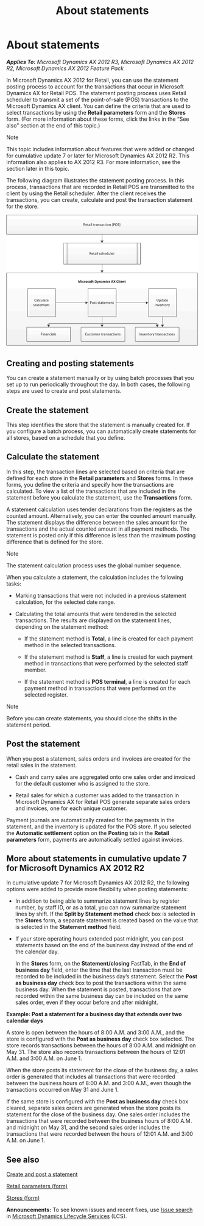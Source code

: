 ﻿---
title: About statements
TOCTitle: About statements
ms:assetid: c83d5d89-d8b2-4624-9f88-1f20f7d67378
ms:mtpsurl: https://technet.microsoft.com/en-us/library/Hh597240(v=AX.60)
ms:contentKeyID: 39519316
ms.date: 05/02/2014
mtps_version: v=AX.60
f1_keywords:
- statement
- retail statements
- statements process
---

# About statements 


_**Applies To:** Microsoft Dynamics AX 2012 R3, Microsoft Dynamics AX 2012 R2, Microsoft Dynamics AX 2012 Feature Pack_

In Microsoft Dynamics AX 2012 for Retail, you can use the statement posting process to account for the transactions that occur in Microsoft Dynamics AX for Retail POS. The statement posting process uses Retail scheduler to transmit a set of the point-of-sale (POS) transactions to the Microsoft Dynamics AX client. You can define the criteria that are used to select transactions by using the **Retail parameters** form and the **Stores** form. (For more information about these forms, click the links in the “See also” section at the end of this topic.)


> [!NOTE]
> <P>This topic includes information about features that were added or changed for cumulative update 7 or later for Microsoft Dynamics AX 2012 R2. This information also applies to AX 2012 R3. For more information, see the section later in this topic.</P>



The following diagram illustrates the statement posting process. In this process, transactions that are recorded in Retail POS are transmitted to the client by using the Retail scheduler. After the client receives the transactions, you can create, calculate and post the transaction statement for the store.

![Retail statement posting process](images/Hh597240.RetailStatements_process(AX.60).gif "Retail statement posting process")

## Creating and posting statements

You can create a statement manually or by using batch processes that you set up to run periodically throughout the day. In both cases, the following steps are used to create and post statements.

## Create the statement

This step identifies the store that the statement is manually created for. If you configure a batch process, you can automatically create statements for all stores, based on a schedule that you define.

## Calculate the statement

In this step, the transaction lines are selected based on criteria that are defined for each store in the **Retail parameters** and **Stores** forms. In these forms, you define the criteria and specify how the transactions are calculated. To view a list of the transactions that are included in the statement before you calculate the statement, use the **Transactions** form.

A statement calculation uses tender declarations from the registers as the counted amount. Alternatively, you can enter the counted amount manually. The statement displays the difference between the sales amount for the transactions and the actual counted amount in all payment methods. The statement is posted only if this difference is less than the maximum posting difference that is defined for the store.


> [!NOTE]
> <P>The statement calculation process uses the global number sequence.</P>



When you calculate a statement, the calculation includes the following tasks:

  - Marking transactions that were not included in a previous statement calculation, for the selected date range.

  - Calculating the total amounts that were tendered in the selected transactions. The results are displayed on the statement lines, depending on the statement method:
    
      - If the statement method is **Total**, a line is created for each payment method in the selected transactions.
    
      - If the statement method is **Staff**, a line is created for each payment method in transactions that were performed by the selected staff member.
    
      - If the statement method is **POS terminal**, a line is created for each payment method in transactions that were performed on the selected register.


> [!NOTE]
> <P>Before you can create statements, you should close the shifts in the statement period.</P>



## Post the statement

When you post a statement, sales orders and invoices are created for the retail sales in the statement.

  - Cash and carry sales are aggregated onto one sales order and invoiced for the default customer who is assigned to the store.

  - Retail sales for which a customer was added to the transaction in Microsoft Dynamics AX for Retail POS generate separate sales orders and invoices, one for each unique customer.

Payment journals are automatically created for the payments in the statement, and the inventory is updated for the POS store. If you selected the **Automatic settlement** option on the **Posting** tab in the **Retail parameters** form, payments are automatically settled against invoices.

## More about statements in cumulative update 7 for Microsoft Dynamics AX 2012 R2

In cumulative update 7 for Microsoft Dynamics AX 2012 R2, the following options were added to provide more flexibility when posting statements:

  - In addition to being able to summarize statement lines by register number, by staff ID, or as a total, you can now summarize statement lines by shift. If the **Split by Statement method** check box is selected in the **Stores** form, a separate statement is created based on the value that is selected in the **Statement method** field.

  - If your store operating hours extended past midnight, you can post statements based on the end of the business day instead of the end of the calendar day.
    
    In the **Stores** form, on the **Statement/closing** FastTab, in the **End of business day** field, enter the time that the last transaction must be recorded to be included in the business day’s statement. Select the **Post as business day** check box to post the transactions within the same business day. When the statement is posted, transactions that are recorded within the same business day can be included on the same sales order, even if they occur before and after midnight.

**Example: Post a statement for a business day that extends over two calendar days**

A store is open between the hours of 8:00 A.M. and 3:00 A.M., and the store is configured with the **Post as business day** check box selected. The store records transactions between the hours of 8:00 A.M. and midnight on May 31. The store also records transactions between the hours of 12:01 A.M. and 3:00 A.M. on June 1.

When the store posts its statement for the close of the business day, a sales order is generated that includes all transactions that were recorded between the business hours of 8:00 A.M. and 3:00 A.M., even though the transactions occurred on May 31 and June 1.

If the same store is configured with the **Post as business day** check box cleared, separate sales orders are generated when the store posts its statement for the close of the business day. One sales order includes the transactions that were recorded between the business hours of 8:00 A.M. and midnight on May 31, and the second sales order includes the transactions that were recorded between the hours of 12:01 A.M. and 3:00 A.M. on June 1.

## See also

[Create and post a statement](create-and-post-a-statement.md)

[Retail parameters (form)](https://technet.microsoft.com/en-us/library/hh597194\(v=ax.60\))

[Stores (form)](https://technet.microsoft.com/en-us/library/hh580646\(v=ax.60\))

  
**Announcements:** To see known issues and recent fixes, use [Issue search](http://go.microsoft.com/fwlink/?linkid=389258) in [Microsoft Dynamics Lifecycle Services](http://go.microsoft.com/fwlink/?linkid=306505) (LCS).

